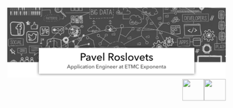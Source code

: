 ![title](https://github.com/roslovets/roslovets/raw/master/src/title.jpg)
<img align="right" width="50" height="50" src="http://www.fillmurray.com/100/100">
<img align="right" width="50" height="50" src="http://www.fillmurray.com/100/100">
